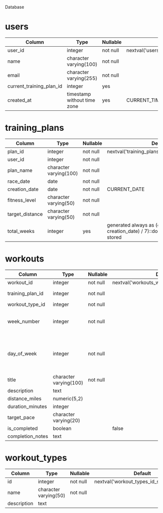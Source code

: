 Database
# users #

| Column | Type | Nullable | Default | Constraints |
|--------|------|----------|---------|-------------|
| user_id | integer | not null | nextval('users_user_id_seq'::regclass) | users_pkey |
| name                     | character varying(100)      | not null | | |
| email                    | character varying(255)      | not null | | UNIQUE |
| current_training_plan_id | integer                     | yes | |  fk_current_training_plan|
| created_at               | timestamp without time zone | yes | CURRENT_TIMESTAMP| |

# training_plans #
| Column | Type | Nullable | Default | Constraints |
|--------|------|----------|---------|-------------|
|  plan_id         | integer                |  not null | nextval('training_plans_plan_id_seq'::regclass) | training_plans_pkey |
| user_id         | integer                |  not null | | training_plans_user_id_fkey |
| plan_name       | character varying(100) |  not null | | |
| race_date       | date                   |  not null | 
| creation_date   | date                   |  not null | CURRENT_DATE
| fitness_level   | character varying(50)  | not null |
| target_distance | character varying(50)  |  not null |
total_weeks     | integer                |   yes  | generated always as (ceil(((race_date - creation_date) / 7)::double precision)::integer) stored

# workouts #
| Column | Type | Nullable | Default | Constraints |
|--------|------|----------|---------|-------------|
| workout_id       | integer                |  not null | nextval('workouts_workout_id_seq'::regclass) | workouts_pkey
| training_plan_id | integer                | not null | | uniqueness, fk_training_plan
| workout_type_id  | integer                | not null | | fk_workout_type
| week_number      | integer                | not null | | uniqueness,  CHECK (week_number > 0)
|  day_of_week      | integer               | not null | | uniqueness,  CHECK (day_of_week >= 1 AND day_of_week <= 7)
| title            | character varying(100) | not null |
| description      | text                   | 
| distance_miles   | numeric(5,2)           |
| duration_minutes | integer                | 
| target_pace      | character varying(20)  |
| is_completed     | boolean                | | false | |
| completion_notes | text                   | 

# workout_types #
| Column | Type | Nullable | Default | Constraints |
|--------|------|----------|---------|-------------|
| id          | integer               | not null | nextval('workout_types_id_seq'::regclass) | workout_types_pkey
| name        | character varying(50) | not null | | UNIQUE |
| description | text                  |